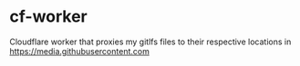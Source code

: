 # cf-worker
Cloudflare worker that proxies my gitlfs files to their respective locations in https://media.githubusercontent.com
